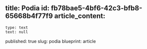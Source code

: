 title: Podia
id: fb78bae5-4bf6-42c3-bfb8-65668b4f77f9
article_content:
  -
    type: text
    text: null
published: true
slug: podia
blueprint: article
